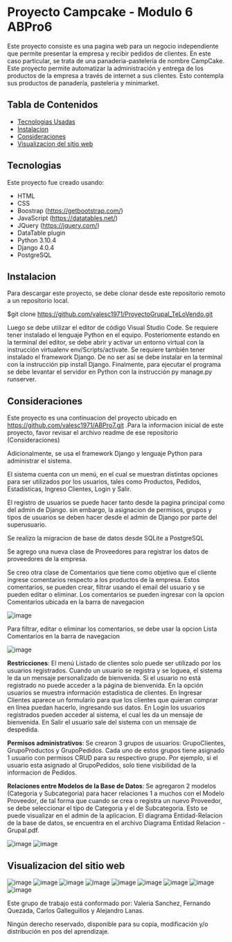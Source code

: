 # Proyecto Campcake - Modulo 6 ABPro6

Este proyecto consiste es una pagina web para un negocio independiente que permite presentar la empresa y recibir pedidos de clientes. 
En este caso particular, se trata de una panaderia-pasteleria de nombre CampCake.
Este proyecto permite automatizar la administración y entrega de los productos de la empresa a través de internet a sus clientes. 
Esto contempla sus productos de panadería, pastelería y minimarket. 

## Tabla de Contenidos

* [Tecnologias Usadas](#Tecnologias)
* [Instalacion](#Instalacion)
* [Consideraciones](#Consideraciones)
* [Visualizacion del sitio web](#Visualizacion)

<a name="Tecnologias"></a>
## Tecnologias

Este proyecto fue creado usando:
* HTML
* CSS
* Boostrap   (https://getbootstrap.com/)
* JavaScript (https://datatables.net/)
* JQuery    (https://jquery.com/)
* DataTable plugin
* Python 3.10.4
* Django 4.0.4
* PostgreSQL

<a name="Instalacion"></a>
## Instalacion
Para descargar este proyecto, se debe clonar desde este repositorio remoto a un repositorio local.

$git clone https://github.com/valesc1971/ProyectoGrupal_TeLoVendo.git

Luego se debe utilizar el editor de código Visual Studio Code. Se requiere tener instalado el lenguaje Python en el equipo.
Posteriomente estando en la terminal del editor, se debe abrir y activar un entorno virtual con la instrucción virtualenv env/Scripts/activate. 
Se requiere también tener instalado el framework Django. De no ser así se debe instalar en la terminal con la instrucción pip install Django. 
Finalmente, para ejecutar el programa se debe levantar el servidor en Python con la instrucción py manage.py runserver. 

<a name="Consideraciones"></a>
## Consideraciones

Este proyecto es una continuacion del proyecto ubicado en https://github.com/valesc1971/ABPro7.git .Para la informacion inicial de este proyecto, favor revisar el archivo readme de ese repositorio (Consideraciones)

Adicionalmente, se usa el framework Django y lenguaje Python para administrar el sistema. 

El sistema cuenta con un menú, en el cual se muestran distintas opciones para ser utilizados por los usuarios, tales como Productos, Pedidos, 
Estadísticas, Ingreso Clientes, Login y Salir. 

El registro de usuarios se puede hacer tanto desde la pagina principal como del admin de Django. sin embargo, la asignacion de permisos, grupos y tipos de usuarios se deben hacer desde el admin de Django por parte del superusuario.

Se realizo la migracion de base de datos desde SQLite a PostgreSQL

Se agrego una nueva clase de Proveedores para registrar los datos de proveedores de la empresa.

Se creo otra clase de Comentarios que tiene como objetivo que el cliente ingrese comentarios respecto a los productos de la empresa. Estos comentarios, se pueden crear, filtrar usando el email del usuario y se pueden editar o eliminar. 
Los comentarios se pueden ingresar con la opcion Comentarios ubicada en la barra de navegacion

![image](https://user-images.githubusercontent.com/99301347/167232744-03732295-7f5a-4456-bc68-cb685a2ac558.png)

Para  filtrar, editar o eliminar los comentarios, se debe usar la opcion Lista Comentarios en la barra de navegacion

![image](https://user-images.githubusercontent.com/99301347/167232732-6b6a4b2c-0490-4b4f-961d-c4650ecb4af0.png)


**Restricciones**:
El menú Listado de clientes solo puede ser utilizado por los usuarios registrados. Cuando un usuario se registra y se loguea, el sistema le da un mensaje personalizado de bienvenida. 
Si el usuario no está registrado no puede acceder a la página de bienvenida. 
En la opción usuarios se muestra información estadistica de clientes.
En Ingresar Clientes aparece un formulario para que los clientes que quieran comprar en línea puedan hacerlo, ingresando sus datos. 
En Login los usuarios registrados pueden acceder al sistema, el cual les da un mensaje de bienvenida.
En Salir el usuario sale del sistema con un mensaje de despedida.

**Permisos administrativos**:
Se crearon 3 grupos de usuarios: GrupoClientes, GrupoProductos y GrupoPedidos. 
Cada uno de estos grupos tiene asignado 1 usuario con permisos CRUD para su respectivo grupo. Por ejemplo, si el usuario esta asignado al GrupoPedidos, solo tiene visibilidad de la informacion de Pedidos.

**Relaciones entre Modelos de la Base de Datos**:
Se agregaron 2 modelos (Categoria y Subcategoria) para hacer relaciones 1 a muchos con el Modelo Proveedor, de tal forma que cuando se crea o registra un nuevo Proveedor, se debe seleccionar el tipo de Categoria y el de Subcategoria. Esto se puede visualizar en el admin de la aplicacion. El diagrama Entidad-Relacion de la base de datos, se encuentra en el archivo Diagrama Entidad Relacion - Grupal.pdf.

![image](https://user-images.githubusercontent.com/99301347/167749902-25846125-4850-4ff7-8b63-694942e5256b.png)
![image](https://user-images.githubusercontent.com/99301347/167749954-592a701a-814c-43d4-8a9e-b1e5c27721b2.png)



<a name="Visualizacion"></a>
## Visualizacion del sitio web
![image](https://user-images.githubusercontent.com/99301347/153718537-06c6ce1f-00cf-45ed-9460-52f8c606e2f3.png)
![image](https://user-images.githubusercontent.com/99301347/153718564-b28cc154-52f0-4cd9-aa8a-ea23b763074d.png)
![image](https://user-images.githubusercontent.com/99301347/153718585-e1aab1fc-2ca2-4c3e-9489-e2dbf1125cdc.png)
![image](https://user-images.githubusercontent.com/99301347/153718607-d85fca0b-2aec-4ea0-b71e-9b675088b7b8.png)
![image](https://user-images.githubusercontent.com/99301347/166082096-b8c4ae71-3859-4c96-8e21-11b8bab6f3fa.png)
![image](https://user-images.githubusercontent.com/99301347/166082101-ea6bf90c-bec1-48d7-8ca0-06afab75a108.png)
![image](https://user-images.githubusercontent.com/99301347/166082109-e3479678-21bf-4456-9a71-8cc9634ba6b7.png)
![image](https://user-images.githubusercontent.com/99301347/166082112-7fa56657-3b46-4b98-9768-31637382d692.png)
![image](https://user-images.githubusercontent.com/99301347/166083493-de5dc76c-efbc-40ae-8489-6588ee17685b.png)






Este grupo de trabajo está conformado por:
Valeria Sanchez, Fernando Quezada, Carlos Galleguillos y Alejandro Lanas.

Ningún derecho reservado, disponible para su copia, modificación y/o distribución en pos del aprendizaje.

